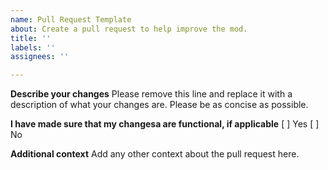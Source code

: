 ```yaml
---
name: Pull Request Template
about: Create a pull request to help improve the mod.
title: ''
labels: ''
assignees: ''

---
```


**Describe your changes**
Please remove this line and replace it with a description of what your changes are. Please be as concise as possible.

**I have made sure that my changesa are functional, if applicable**
[ ] Yes
[ ] No

**Additional context**
Add any other context about the pull request here.
